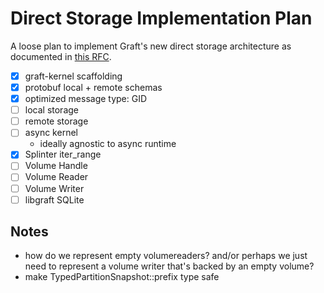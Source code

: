 # Direct Storage Implementation Plan

A loose plan to implement Graft's new direct storage architecture as documented in [this RFC].

[this RFC]: https://graft.rs/docs/rfcs/0001-direct-storage-architecture/

- [x] graft-kernel scaffolding
- [x] protobuf local + remote schemas
- [x] optimized message type: GID
- [ ] local storage
- [ ] remote storage
- [ ] async kernel
  - ideally agnostic to async runtime
- [x] Splinter iter_range
- [ ] Volume Handle
- [ ] Volume Reader
- [ ] Volume Writer
- [ ] libgraft SQLite

## Notes

- how do we represent empty volumereaders? and/or perhaps we just need to represent a volume writer that's backed by an empty volume?
- make TypedPartitionSnapshot::prefix type safe
